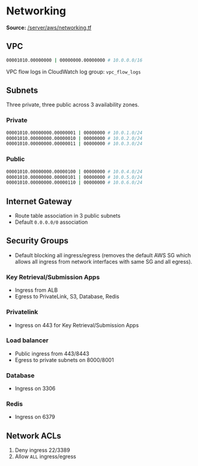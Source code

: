 # Networking
**Source:** [/server/aws/networking.tf](https://github.com/cds-snc/covid-alert-server-staging-terraform/blob/master/server/aws/networking.tf)

## VPC
```sh
00001010.00000000 | 00000000.00000000 # 10.0.0.0/16
```
VPC flow logs in CloudWatch log group: `vpc_flow_logs` 

## Subnets
Three private, three public across 3 availability zones.
### Private
```sh
00001010.00000000.00000001 | 00000000 # 10.0.1.0/24
00001010.00000000.00000010 | 00000000 # 10.0.2.0/24
00001010.00000000.00000011 | 00000000 # 10.0.3.0/24
```

### Public
```sh
00001010.00000000.00000100 | 00000000 # 10.0.4.0/24
00001010.00000000.00000101 | 00000000 # 10.0.5.0/24
00001010.00000000.00000110 | 00000000 # 10.0.6.0/24
```

## Internet Gateway
- Route table association in 3 public subnets
- Default `0.0.0.0/0` association

## Security Groups
- Default blocking all ingress/egress (removes the default AWS SG which allows all ingress from network interfaces with same SG and all egress).

### Key Retrieval/Submission Apps
- Ingress from ALB
- Egress to PrivateLink, S3, Database, Redis

### Privatelink
- Ingress on 443 for Key Retrieval/Submission Apps

### Load balancer
- Public ingress from 443/8443
- Egress to private subnets on 8000/8001

### Database
- Ingress on 3306

### Redis
- Ingress on 6379

## Network ACLs
1. Deny ingress 22/3389
2. Allow `ALL` ingress/egress

